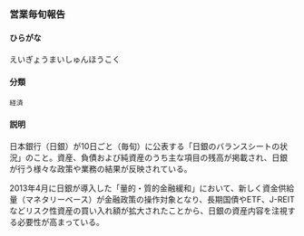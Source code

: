 <div style="display:none;">

## [あ行](securities-terms?id=あ行)

</div>

### 営業毎旬報告

#### ひらがな

えいぎょうまいしゅんほうこく

#### 分類

`経済`

#### 説明

日本銀行（日銀）が10日ごと（毎旬）に公表する「日銀のバランスシートの状況」のこと。資産、負債および純資産のうち主な項目の残高が掲載され、日銀が行う様々な政策や業務の結果が反映されている。
 
2013年4月に日銀が導入した「量的・質的金融緩和」において、新しく資金供給量（マネタリーベース）が金融政策の操作対象となり、長期国債やETF、J-REITなどリスク性資産の買い入れ額が拡大されたことから、日銀の資産内容を注視する必要性が高まっている。

<div style="display:none;">

## [か行](securities-terms?id=か行)
## [さ行](securities-terms?id=さ行)
## [た行](securities-terms?id=た行)
## [な行](securities-terms?id=な行)
## [は行](securities-terms?id=は行)
## [ま行](securities-terms?id=ま行)
## [や行](securities-terms?id=や行)
## [ら行](securities-terms?id=ら行)
## [わ行](securities-terms?id=わ行)
## [英数字・記号](securities-terms?id=英数字・記号)

</div>

